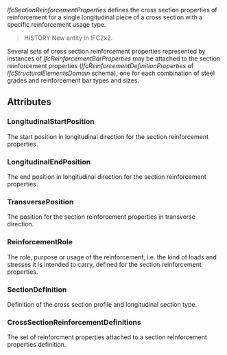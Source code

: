 _IfcSectionReinforcementProperties_ defines the cross section properties of reinforcement for a single longitudinal piece of a cross section with a specific reinforcement usage type.

<!-- end of short definition -->


> HISTORY New entity in IFC2x2.

Several sets of cross section reinforcement properties represented by instances of _IfcReinforcementBarProperties_ may be attached to the section reinforcement properties (_IfcReinforcementDefinitionProperties_ of _IfcStructuralElementsDomain_ schema), one for each combination of steel grades and reinforcement bar types and sizes.

## Attributes

### LongitudinalStartPosition
The start position in longitudinal direction for the section reinforcement properties.

### LongitudinalEndPosition
The end position in longitudinal direction for the section reinforcement properties.

### TransversePosition
The position for the section reinforcement properties in transverse direction.

### ReinforcementRole
The role, purpose or usage of the reinforcement, i.e. the kind of loads and stresses it is intended to carry, defined for the section reinforcement properties.

### SectionDefinition
Definition of the cross section profile and longitudinal section type.

### CrossSectionReinforcementDefinitions
The set of reinforcment properties attached to a section reinforcement properties definition.
